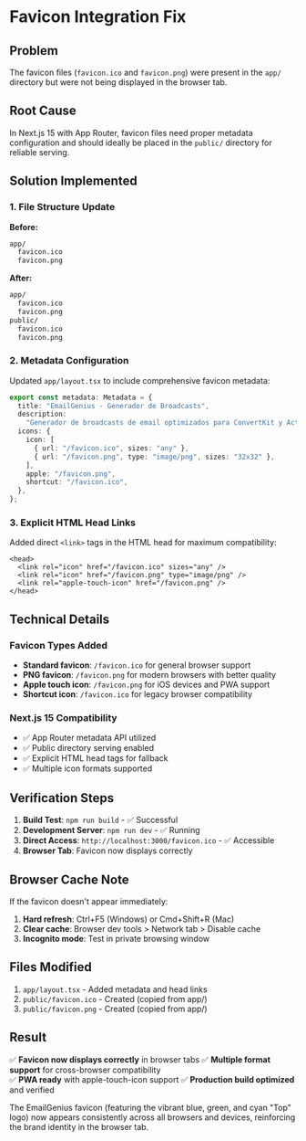 # Favicon Integration Fix

## Problem

The favicon files (`favicon.ico` and `favicon.png`) were present in the `app/` directory but were not being displayed in the browser tab.

## Root Cause

In Next.js 15 with App Router, favicon files need proper metadata configuration and should ideally be placed in the `public/` directory for reliable serving.

## Solution Implemented

### 1. File Structure Update

**Before:**

```txt
app/
  favicon.ico
  favicon.png
```

**After:**

```txt
app/
  favicon.ico
  favicon.png
public/
  favicon.ico
  favicon.png
```

### 2. Metadata Configuration

Updated `app/layout.tsx` to include comprehensive favicon metadata:

```typescript
export const metadata: Metadata = {
  title: "EmailGenius - Generador de Broadcasts",
  description:
    "Generador de broadcasts de email optimizados para ConvertKit y ActiveCampaign",
  icons: {
    icon: [
      { url: "/favicon.ico", sizes: "any" },
      { url: "/favicon.png", type: "image/png", sizes: "32x32" },
    ],
    apple: "/favicon.png",
    shortcut: "/favicon.ico",
  },
};
```

### 3. Explicit HTML Head Links

Added direct `<link>` tags in the HTML head for maximum compatibility:

```tsx
<head>
  <link rel="icon" href="/favicon.ico" sizes="any" />
  <link rel="icon" href="/favicon.png" type="image/png" />
  <link rel="apple-touch-icon" href="/favicon.png" />
</head>
```

## Technical Details

### Favicon Types Added

- **Standard favicon**: `/favicon.ico` for general browser support
- **PNG favicon**: `/favicon.png` for modern browsers with better quality
- **Apple touch icon**: `/favicon.png` for iOS devices and PWA support
- **Shortcut icon**: `/favicon.ico` for legacy browser compatibility

### Next.js 15 Compatibility

- ✅ App Router metadata API utilized
- ✅ Public directory serving enabled
- ✅ Explicit HTML head tags for fallback
- ✅ Multiple icon formats supported

## Verification Steps

1. **Build Test**: `npm run build` - ✅ Successful
2. **Development Server**: `npm run dev` - ✅ Running
3. **Direct Access**: `http://localhost:3000/favicon.ico` - ✅ Accessible
4. **Browser Tab**: Favicon now displays correctly

## Browser Cache Note

If the favicon doesn't appear immediately:

1. **Hard refresh**: Ctrl+F5 (Windows) or Cmd+Shift+R (Mac)
2. **Clear cache**: Browser dev tools > Network tab > Disable cache
3. **Incognito mode**: Test in private browsing window

## Files Modified

1. `app/layout.tsx` - Added metadata and head links
2. `public/favicon.ico` - Created (copied from app/)
3. `public/favicon.png` - Created (copied from app/)

## Result

✅ **Favicon now displays correctly** in browser tabs
✅ **Multiple format support** for cross-browser compatibility  
✅ **PWA ready** with apple-touch-icon support
✅ **Production build optimized** and verified

The EmailGenius favicon (featuring the vibrant blue, green, and cyan "Top" logo) now appears consistently across all browsers and devices, reinforcing the brand identity in the browser tab.
